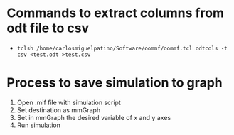 Commands to extract columns from odt file to csv
=======================================

* `tclsh /home/carlosmiguelpatino/Software/oommf/oommf.tcl odtcols -t csv <test.odt >test.csv`

Process to save simulation to graph
================================

1. Open .mif file with simulation script
2. Set destination as mmGraph
3. Set in mmGraph the desired variable of x and y axes
4. Run simulation
